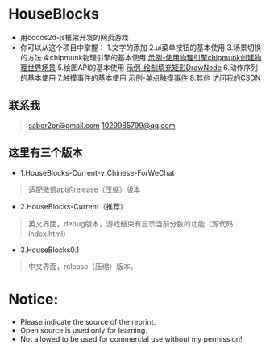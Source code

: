 # HouseBlocks
* 用cocos2d-js框架开发的网页游戏
* 你可以从这个项目中掌握：
1.文字的添加
2.ui菜单按钮的基本使用
3.场景切换的方法
4.chipmunk物理引擎的基本使用 [示例-使用物理引擎chipmunk创建物理世界场景](https://blog.csdn.net/u011607490/article/details/81347359)
5.绘图API的基本使用 [示例-绘制填充矩形DrawNode](https://blog.csdn.net/u011607490/article/details/81368195)
6.动作序列的基本使用
7.触摸事件的基本使用 [示例-单点触摸事件](https://blog.csdn.net/u011607490/article/details/81388344)
8.其他 [访问我的CSDN](https://blog.csdn.net/u011607490/article/list/1)
	
## 联系我
> saber2pr@gmail.com
> 1029985799@qq.com
## 这里有三个版本
* 1.HouseBlocks-Current-v_Chinese-ForWeChat
> 适配微信api的release（压缩）版本
* 2.HouseBlocks-Current（推荐）
> 英文界面，debug版本，游戏结束有显示当前分数的功能（源代码：index.html）
* 3.HouseBlocks0.1
> 中文界面，release（压缩）版本。
# Notice:
* Please indicate the source of the reprint.
* Open source is used only for learning.
* Not allowed to be used for commercial use without my permission!
